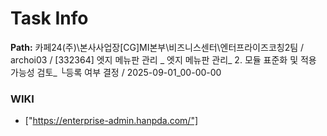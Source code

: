 # Task Info

**Path:** 카페24(주)\본사사업장\[CG]MI본부\비즈니스센터\엔터프라이즈코칭2팀 / archoi03 / [332364] 엣지 메뉴판 관리 _ 엣지 메뉴판 관리_ 2. 모듈 표준화 및 적용 가능성 검토_ └등록 여부 결정 / 2025-09-01_00-00-00

### WIKI
- ["https://enterprise-admin.hanpda.com/"]

